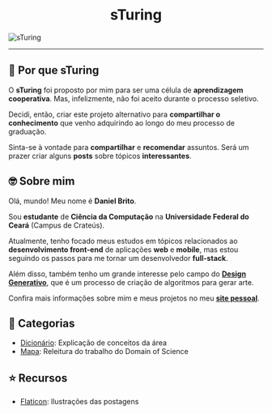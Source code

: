 <h1 align="center"> sTuring</h1>

![sTuring](https://1.bp.blogspot.com/-XwSLh6qzYzE/X3fDxZ0GQiI/AAAAAAAAXJU/kQBvnImmscgJUa8oh8Fc_QURPK9wC_K0wCLcBGAsYHQ/s2048/NEW_COVER.png)

---

## :thinking: Por que sTuring

O **sTuring** foi proposto por mim para ser uma célula de **aprendizagem cooperativa**. Mas, infelizmente, não foi aceito durante o processo seletivo.

Decidi, então, criar este projeto alternativo para **compartilhar o conhecimento** que venho adquirindo ao longo do meu processo de graduação.

Sinta-se à vontade para **compartilhar** e **recomendar** assuntos. Será um prazer criar alguns **posts** sobre tópicos **interessantes**.


## :nerd_face: Sobre mim

Olá, mundo! Meu nome é **Daniel Brito**. 

Sou **estudante** de **Ciência da Computação** na **Universidade Federal do Ceará** (Campus de Crateús).

Atualmente, tenho focado meus estudos em tópicos relacionados ao **desenvolvimento front-end** de aplicações **web** e **mobile**, mas estou seguindo os passos para me tornar um desenvolvedor **full-stack**.

Além disso, também tenho um grande interesse pelo campo do **[Design Generativo](https://github.com/DanielBrito/generative-design)**, que é um processo de criação de algoritmos para gerar arte.

Confira mais informações sobre mim e meus projetos no meu **[site pessoal](https://danielbrito.github.io/)**.


## :bookmark: Categorias

- [Dicionário](https://github.com/DanielBrito/sturing/tree/master/Dicionario): Explicação de conceitos da área
- [Mapa](https://github.com/DanielBrito/sturing/tree/master/Mapa): Releitura do trabalho do Domain of Science


## :star: Recursos

- [Flaticon](https://www.flaticon.com/): Ilustrações das postagens
